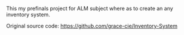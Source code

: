 This my prefinals project for ALM subject where as to create an any inventory system.

Original source code:
https://github.com/grace-cie/Inventory-System

